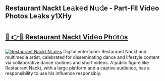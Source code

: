 ## Restaurant Nackt Le𝚊k𝚎d N𝚞𝚍e - Part-FIl Vid𝚎o Photos Le𝚊ks y1XHy

# <h2><a href="http://fb6hrb.evod.top/?m=Restaurant+Nackt">🔗 👉🔴 Restaurant Nackt Vid𝚎o Ph𝚘t𝚘s</a></h2>

[![Restaurant Nackt N𝚞d𝚎s](https://i.imgur.com/8V9OHl7.gif)](http://fb6hrb.evod.top/?m=Restaurant+Nackt)
Digital entertainer Restaurant Nackt and multimedia artist, celebrated for disseminating dance and lifestyle content via collaborative dance routines and short videos. A public figure like Restaurant Nackt, with a large platform and a captive audience, has a responsibility to use his influence responsibly. 

